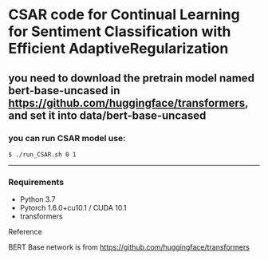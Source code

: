 # CSAR code for Continual Learning for Sentiment Classification with Efficient AdaptiveRegularization

## you need to download the pretrain model named bert-base-uncased in https://github.com/huggingface/transformers, and set it into data/bert-base-uncased

### you can run CSAR model use:
```
$ ./run_CSAR.sh 0 1
```
------


### Requirements

- Python 3.7
- Pytorch 1.6.0+cu10.1 / CUDA 10.1
- transformers


Reference

BERT Base network is from https://github.com/huggingface/transformers
